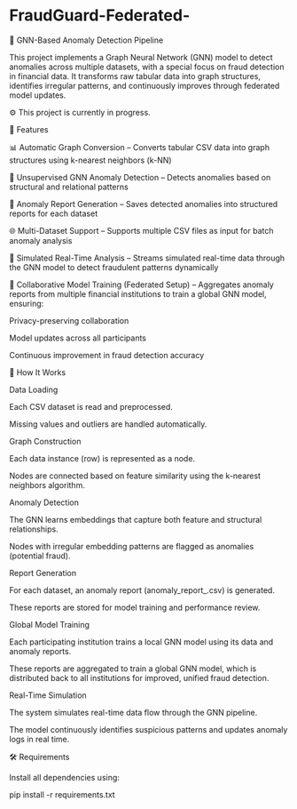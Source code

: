 ﻿# FraudGuard-Federated-
🧠 GNN-Based Anomaly Detection Pipeline

This project implements a Graph Neural Network (GNN) model to detect anomalies across multiple datasets, with a special focus on fraud detection in financial data.
It transforms raw tabular data into graph structures, identifies irregular patterns, and continuously improves through federated model updates.

⚙️ This project is currently in progress.

🚀 Features

📊 Automatic Graph Conversion – Converts tabular CSV data into graph structures using k-nearest neighbors (k-NN)

🧠 Unsupervised GNN Anomaly Detection – Detects anomalies based on structural and relational patterns

📑 Anomaly Report Generation – Saves detected anomalies into structured reports for each dataset

🌐 Multi-Dataset Support – Supports multiple CSV files as input for batch anomaly analysis

🔁 Simulated Real-Time Analysis – Streams simulated real-time data through the GNN model to detect fraudulent patterns dynamically

🤝 Collaborative Model Training (Federated Setup) – Aggregates anomaly reports from multiple financial institutions to train a global GNN model, ensuring:

Privacy-preserving collaboration

Model updates across all participants

Continuous improvement in fraud detection accuracy

🧩 How It Works

Data Loading

Each CSV dataset is read and preprocessed.

Missing values and outliers are handled automatically.

Graph Construction

Each data instance (row) is represented as a node.

Nodes are connected based on feature similarity using the k-nearest neighbors algorithm.

Anomaly Detection

The GNN learns embeddings that capture both feature and structural relationships.

Nodes with irregular embedding patterns are flagged as anomalies (potential fraud).

Report Generation

For each dataset, an anomaly report (anomaly_report_<filename>.csv) is generated.

These reports are stored for model training and performance review.

Global Model Training

Each participating institution trains a local GNN model using its data and anomaly reports.

These reports are aggregated to train a global GNN model, which is distributed back to all institutions for improved, unified fraud detection.

Real-Time Simulation

The system simulates real-time data flow through the GNN pipeline.

The model continuously identifies suspicious patterns and updates anomaly logs in real time.

🛠️ Requirements

Install all dependencies using:

pip install -r requirements.txt
